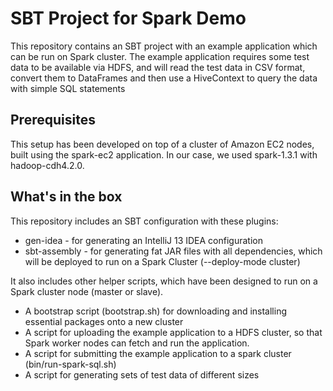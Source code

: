 # SBT Project for Spark Demo

This repository contains an SBT project with an example application which can be run on Spark cluster. The example application requires some test data to be available via HDFS, and will read the test data in CSV format, convert them to DataFrames and then use a HiveContext to query the data with simple SQL statements

## Prerequisites

This setup has been developed on top of a cluster of Amazon EC2 nodes, built using the spark-ec2 application. In our case, we used spark-1.3.1 with hadoop-cdh4.2.0.

## What's in the box

This repository includes an SBT configuration with these plugins:

* gen-idea - for generating an IntelliJ 13 IDEA configuration
* sbt-assembly - for generating fat JAR files with all dependencies, which will be deployed to run on a Spark Cluster (--deploy-mode cluster)

It also includes other helper scripts, which have been designed to run on a Spark cluster node (master or slave).

* A bootstrap script (bootstrap.sh) for downloading and installing essential packages onto a new cluster
* A script for uploading the example application to a HDFS cluster, so that Spark worker nodes can fetch and run the application.
* A script for submitting the example application to a spark cluster (bin/run-spark-sql.sh)
* A script for generating sets of test data of different sizes

